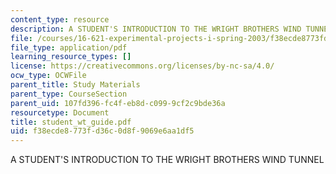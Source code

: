 ```yaml
---
content_type: resource
description: A STUDENT'S INTRODUCTION TO THE WRIGHT BROTHERS WIND TUNNEL
file: /courses/16-621-experimental-projects-i-spring-2003/f38ecde8773fd36c0d8f9069e6aa1df5_student_wt_guide.pdf
file_type: application/pdf
learning_resource_types: []
license: https://creativecommons.org/licenses/by-nc-sa/4.0/
ocw_type: OCWFile
parent_title: Study Materials
parent_type: CourseSection
parent_uid: 107fd396-fc4f-eb8d-c099-9cf2c9bde36a
resourcetype: Document
title: student_wt_guide.pdf
uid: f38ecde8-773f-d36c-0d8f-9069e6aa1df5
---
```

A STUDENT'S INTRODUCTION TO THE WRIGHT BROTHERS WIND TUNNEL